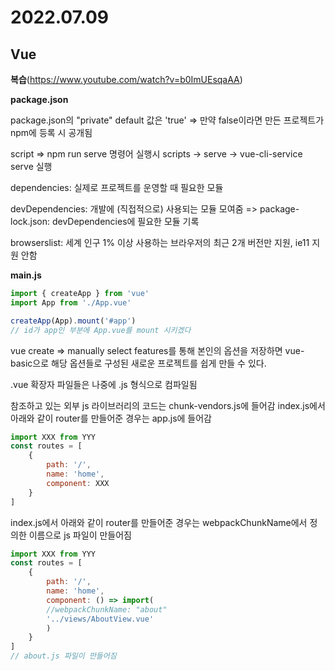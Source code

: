 # 2022.07.09

## Vue

**복습**(https://www.youtube.com/watch?v=b0ImUEsqaAA)

**package.json**

package.json의 "private" default 값은 'true' 
=> 만약 false이라면 만든 프로젝트가 npm에 등록 시 공개됨 

script
=> npm run serve 명령어 실행시 scripts -> serve -> vue-cli-service serve 실행

dependencies: 실제로 프로젝트를 운영할 때 필요한 모듈

devDependencies: 개발에 (직접적으로) 사용되는 모듈 모여줌
=> package-lock.json: devDependencies에 필요한 모듈 기록

browserslist: 세계 인구 1% 이상 사용하는 브라우저의 최근 2개 버전만 지원, ie11 지원 안함



**main.js**

```javascript
import { createApp } from 'vue'
import App from './App.vue'

createApp(App).mount('#app')
// id가 app인 부분에 App.vue를 mount 시키겠다
```



vue create => manually select features를 통해 본인의 옵션을 저장하면 vue-basic으로 해당 옵션들로 구성된 새로운 프로젝트를 쉽게 만들 수 있다.



.vue 확장자 파일들은 나중에 .js 형식으로 컴파일됨

참조하고 있는 외부 js 라이브러리의 코드는 chunk-vendors.js에 들어감
index.js에서 아래와 같이 router를 만들어준 경우는 app.js에 들어감

```javascript
import XXX from YYY
const routes = [
    {
        path: '/',
        name: 'home',
        component: XXX
    }
]
```

index.js에서 아래와 같이 router를 만들어준 경우는 webpackChunkName에서 정의한 이름으로 js 파일이 만들어짐

```javascript
import XXX from YYY
const routes = [
    {
        path: '/',
        name: 'home',
        component: () => import(
        //webpackChunkName: "about"
        '../views/AboutView.vue'  
        )
    }
]
// about.js 파일이 만들어짐
```
